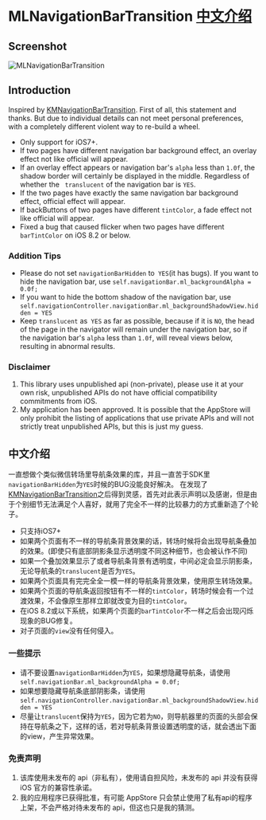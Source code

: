 # MLNavigationBarTransition [中文介绍](https://github.com/molon/MLNavigationBarTransition#中文介绍)
## Screenshot
![MLNavigationBarTransition](https://raw.githubusercontent.com/molon/MLNavigationBarTransition/master/snapshot.gif)

## Introduction

Inspired by [KMNavigationBarTransition](https://github.com/MoZhouqi/KMNavigationBarTransition). First of all, this statement and thanks. But due to individual details can not meet personal preferences, with a completely different violent way to re-build a wheel.

- Only support for iOS7+.
- If two pages have different navigation bar background effect, an overlay effect not like official will appear.
- If an overlay effect appears or navigation bar's `alpha` less than `1.0f`, the shadow border will certainly be displayed in the middle. Regardless of whether the ` translucent` of the navigation bar is `YES`.
- If the two pages have exactly the same navigation bar background effect, official effect will appear.
- If backButtons of two pages have different `tintColor`, a fade effect not like official will appear.
- Fixed a bug that caused flicker when two pages have different `barTintColor` on iOS 8.2 or below.

### Addition Tips

- Please do not set `navigationBarHidden` to` YES`(it has bugs). If you want to hide the navigation bar, use `self.navigationBar.ml_backgroundAlpha = 0.0f;`
- If you want to hide the bottom shadow of the navigation bar, use `self.navigationController.navigationBar.ml_backgroundShadowView.hidden = YES`
- Keep `translucent` as` YES` as far as possible, because if it is `NO`, the head of the page in the navigator will remain under the navigation bar, so if the navigation bar's `alpha` less than `1.0f`, will reveal views below, resulting in abnormal results.

### Disclaimer
1. This library uses unpublished api (non-private), please use it at your own risk, unpublished APIs do not have official compatibility commitments from iOS.
2. My application has been approved. It is possible that the AppStore will only prohibit the listing of applications that use private APIs and will not strictly treat unpublished APIs, but this is just my guess.

## 中文介绍
一直想做个类似微信转场里导航条效果的库，并且一直苦于SDK里`navigationBarHidden`为`YES`时候的BUG没能良好解决。
在发现了[KMNavigationBarTransition](https://github.com/MoZhouqi/KMNavigationBarTransition)之后得到灵感，首先对此表示声明以及感谢，但是由于个别细节无法满足个人喜好，就用了完全不一样的比较暴力的方式重新造了个轮子。

- 只支持iOS7+
- 如果两个页面有不一样的导航条背景效果的话，转场时候将会出现导航条叠加的效果。(即使只有底部阴影条显示透明度不同这种细节，也会被认作不同)
- 如果一个叠加效果显示了或者导航条背景有透明度，中间必定会显示阴影条，无论导航条的`translucent`是否为`YES`。
- 如果两个页面具有完完全全一模一样的导航条背景效果，使用原生转场效果。
- 如果两个页面的导航条返回按钮有不一样的`tintColor`，转场时候会有一个过渡效果，不会像原生那样立即就改变为目的`tintColor`。
- 在iOS 8.2或以下系统，如果两个页面的`barTintColor`不一样之后会出现闪烁现象的BUG修复。
- 对子页面的`view`没有任何侵入。

### 一些提示
- 请不要设置`navigationBarHidden`为`YES`，如果想隐藏导航条，请使用`self.navigationBar.ml_backgroundAlpha = 0.0f;`
- 如果想要隐藏导航条底部阴影条，请使用`self.navigationController.navigationBar.ml_backgroundShadowView.hidden = YES`
- 尽量让`translucent`保持为`YES`，因为它若为`NO`，则导航器里的页面的头部会保持在导航条之下，这样的话，若对导航条背景设置透明度的话，就会透出下面的view，产生异常效果。

### 免责声明
1. 该库使用未发布的 api（非私有），使用请自担风险，未发布的 api 并没有获得 iOS 官方的兼容性承诺。
2. 我的应用程序已获得批准，有可能 AppStore 只会禁止使用了私有api的程序上架，不会严格对待未发布的 api，但这也只是我的猜测。
